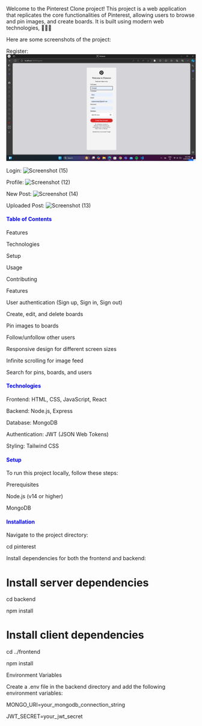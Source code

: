 Welcome to the Pinterest Clone project! This project is a web application that replicates the core functionalities of Pinterest, allowing users to browse and pin images, and create boards. It is built using modern web technologies, 🚀🚀🚀

Here are some screenshots of the project:

Register:
<img src="https://github.com/Umanginigam/Pinterest/blob/main/Screenshot%20(16).png?raw=true">

Login:
![Screenshot (15)](https://github.com/user-attachments/assets/d7c1f123-7c1d-42e1-9649-c0494893f59a)

Profile:
![Screenshot (12)](https://github.com/user-attachments/assets/cff8999e-411f-409a-b5b3-b91ee01942d8)

New Post:
![Screenshot (14)](https://github.com/user-attachments/assets/e9b0d99c-a073-4e64-b647-1bbf39bbdc24)

Uploaded Post:
![Screenshot (13)](https://github.com/user-attachments/assets/19ab3ee4-14f2-473b-a8b2-e0f501846081)

<h4 style="color:blue">Table of Contents</h4>
Features

Technologies

Setup

Usage

Contributing

Features

User authentication (Sign up, Sign in, Sign out)

Create, edit, and delete boards

Pin images to boards

Follow/unfollow other users

Responsive design for different screen sizes

Infinite scrolling for image feed

Search for pins, boards, and users

<h4 style="color:blue">Technologies</h4>
Frontend: HTML, CSS, JavaScript, React

Backend: Node.js, Express

Database: MongoDB

Authentication: JWT (JSON Web Tokens)

Styling: Tailwind CSS

<h4 style="color:blue">Setup</h4>
To run this project locally, follow these steps:

Prerequisites

Node.js (v14 or higher)

MongoDB

<h4 style="color:blue">Installation</h4>

Navigate to the project directory:

cd pinterest

Install dependencies for both the frontend and backend:

# Install server dependencies
cd backend

npm install

# Install client dependencies
cd ../frontend

npm install

Environment Variables

Create a .env file in the backend directory and add the following environment variables:

MONGO_URI=your_mongodb_connection_string

JWT_SECRET=your_jwt_secret
